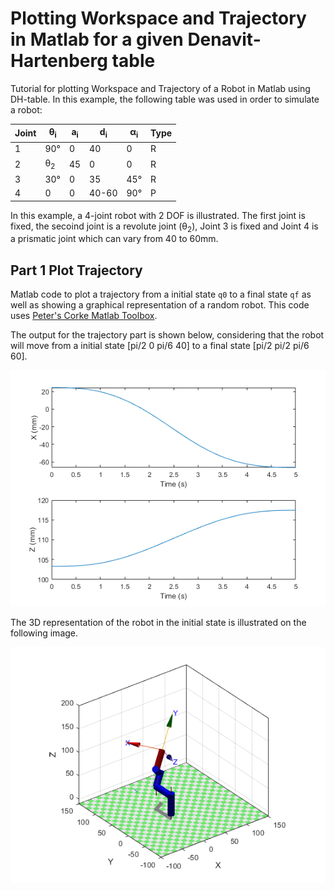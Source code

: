 # Plotting Workspace and Trajectory in Matlab for a given Denavit-Hartenberg table

Tutorial for plotting Workspace and Trajectory of a Robot in Matlab using DH-table. 
In this example, the following table was used in order to simulate a robot:

| Joint | θ<sub>i</sub> | a<sub>i</sub> | d<sub>i</sub> | α<sub>i</sub> | Type |
| --- | --- | --- | ---| --- | --- |
| 1 | 90° | 0 | 40 | 0 | R |
| 2 | θ<sub>2</sub> | 45 | 0 | 0 | R |
| 3 | 30° | 0 | 35 | 45° | R | 
| 4 | 0 | 0 | 40-60 | 90° |  P |

In this example, a 4-joint robot with 2 DOF is illustrated. The first joint is fixed, the secoind joint is a revolute joint (θ<sub>2</sub>), Joint 3 is fixed and Joint 4 is a prismatic joint which can vary from 40 to 60mm.
## Part 1 Plot Trajectory

Matlab code to plot a trajectory from a initial state `q0` to a final state `qf` as well as showing a graphical representation of a random robot. This code uses [Peter's Corke Matlab Toolbox](https://petercorke.com/toolboxes/robotics-toolbox/).

The output for the trajectory part is shown below, considering that the robot will move from a initial state [pi/2 0 pi/6 40] to a final state [pi/2 pi/2 pi/6 60].

![](img/Trajectory.png)

The 3D representation of the robot in the initial state is illustrated on the following image.

![](img/RobotModel.png)

